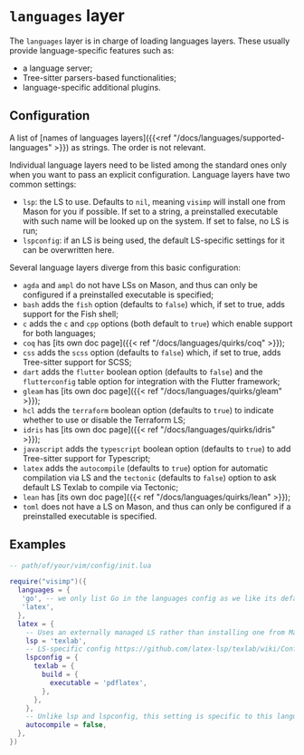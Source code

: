 # `languages` layer

The `languages` layer is in charge of loading languages layers. These usually
provide language-specific features such as:

- a language server;
- Tree-sitter parsers-based functionalities;
- language-specific additional plugins.

## Configuration

A list of [names of languages layers]({{<ref
"/docs/languages/supported-languages" >}}) as strings. The order is not relevant.

Individual language layers need to be listed among the standard ones only when
you want to pass an explicit configuration. Language layers have two common
settings:

- `lsp`: the LS to use. Defaults to `nil`, meaning `visimp` will install one
  from Mason for you if possible. If set to a string, a preinstalled executable
  with such name will be looked up on the system. If set to false, no LS is run;
- `lspconfig`: if an LS is being used, the default LS-specific settings for it
  can be overwritten here.

Several language layers diverge from this basic configuration:

- `agda` and `ampl` do not have LSs on Mason, and thus can only be configured if
  a preinstalled executable is specified;
- `bash` adds the `fish` option (defaults to `false`) which, if set to true,
  adds support for the Fish shell;
- `c` adds the `c` and `cpp` options (both default to `true`) which enable
  support for both languages;
- `coq` has [its own doc page]({{< ref "/docs/languages/quirks/coq" >}});
- `css` adds the `scss` option (defaults to `false`) which, if set to true,
  adds Tree-sitter support for SCSS;
- `dart` adds the `flutter` boolean option (defaults to `false`) and the
  `flutterconfig` table option for integration with the Flutter framework;
- `gleam` has [its own doc page]({{< ref "/docs/languages/quirks/gleam" >}});
- `hcl` adds the `terraform` boolean option (defaults to `true`) to indicate
  whether to use or disable the Terraform LS;
- `idris` has [its own doc page]({{< ref "/docs/languages/quirks/idris" >}});
- `javascript` adds the `typescript` boolean option (defaults to `true`) to
  add Tree-sitter support for Typescript;
- `latex` adds the `autocompile` (defaults to `true`) option for automatic
  compilation via LS and the `tectonic` (defaults to `false`) option to ask
  default LS Texlab to compile via Tectonic;
- `lean` has [its own doc page]({{< ref "/docs/languages/quirks/lean" >}});
- `toml` does not have a LS on Mason, and thus can only be configured
  if a preinstalled executable is specified.

## Examples

```lua
-- path/of/your/vim/config/init.lua

require("visimp")({
  languages = {
   'go', -- we only list Go in the languages config as we like its defaults
   'latex',
  },
  latex = {
    -- Uses an externally managed LS rather than installing one from Mason
    lsp = 'texlab',
    -- LS-specific config https://github.com/latex-lsp/texlab/wiki/Configuration
    lspconfig = {
      texlab = {
        build = {
          executable = 'pdflatex',
        },
      },
    },
    -- Unlike lsp and lspconfig, this setting is specific to this language layer
    autocompile = false,
  },
})
```
